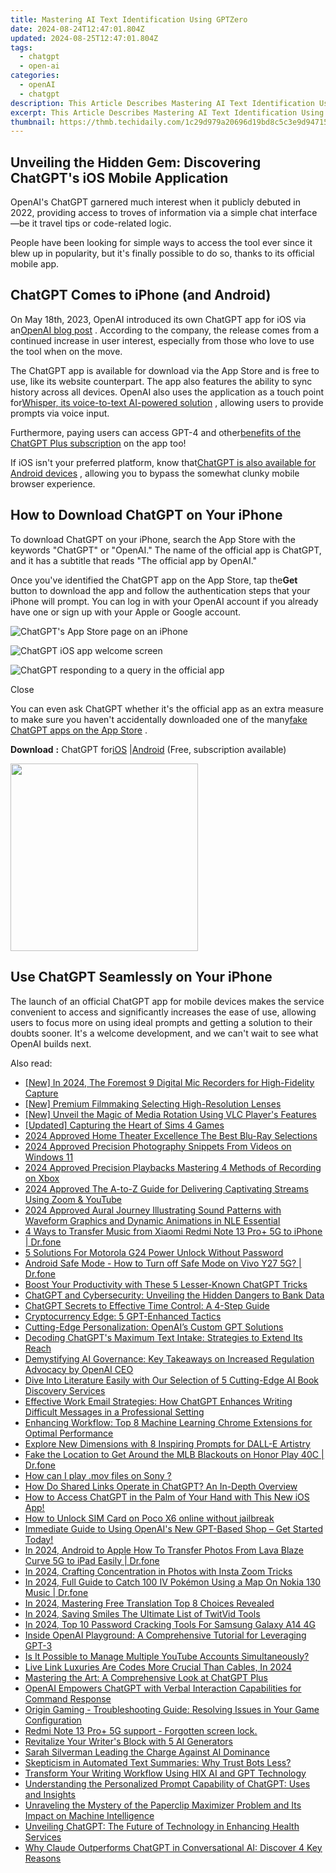 ```yaml
---
title: Mastering AI Text Identification Using GPTZero
date: 2024-08-24T12:47:01.804Z
updated: 2024-08-25T12:47:01.804Z
tags:
  - chatgpt
  - open-ai
categories:
  - openAI
  - chatgpt
description: This Article Describes Mastering AI Text Identification Using GPTZero
excerpt: This Article Describes Mastering AI Text Identification Using GPTZero
thumbnail: https://thmb.techidaily.com/1c29d979a20696d19bd8c5c3e9d947157133fd882c32bc816c08287c2bc4feb3.jpg
---
```


## Unveiling the Hidden Gem: Discovering ChatGPT's iOS Mobile Application

 OpenAI's ChatGPT garnered much interest when it publicly debuted in 2022, providing access to troves of information via a simple chat interface—be it travel tips or code-related logic.

 People have been looking for simple ways to access the tool ever since it blew up in popularity, but it's finally possible to do so, thanks to its official mobile app.

## ChatGPT Comes to iPhone (and Android)

 On May 18th, 2023, OpenAI introduced its own ChatGPT app for iOS via an[OpenAI blog post](https://openai.com/blog/introducing-the-chatgpt-app-for-ios) . According to the company, the release comes from a continued increase in user interest, especially from those who love to use the tool when on the move.

 The ChatGPT app is available for download via the App Store and is free to use, like its website counterpart. The app also features the ability to sync history across all devices. OpenAI also uses the application as a touch point for[Whisper, its voice-to-text AI-powered solution](https://www.makeuseof.com/dictate-documents-openai-whisper/) , allowing users to provide prompts via voice input.

 Furthermore, paying users can access GPT-4 and other[benefits of the ChatGPT Plus subscription](https://www.makeuseof.com/chatgpt-plus-subscription-worth-it/) on the app too!

 If iOS isn't your preferred platform, know that[ChatGPT is also available for Android devices](https://www.makeuseof.com/chatgpt-is-now-available-on-android/) , allowing you to bypass the somewhat clunky mobile browser experience.

## How to Download ChatGPT on Your iPhone

 To download ChatGPT on your iPhone, search the App Store with the keywords "ChatGPT" or "OpenAI." The name of the official app is ChatGPT, and it has a subtitle that reads "The official app by OpenAI."

 Once you've identified the ChatGPT app on the App Store, tap the**Get** button to download the app and follow the authentication steps that your iPhone will prompt. You can log in with your OpenAI account if you already have one or sign up with your Apple or Google account.

![ChatGPT's App Store page on an iPhone](https://static1.makeuseofimages.com/wordpress/wp-content/uploads/2023/08/chatgpt-s-app-store-page-on-an-iphone.jpg)

![ChatGPT iOS app welcome screen](https://static1.makeuseofimages.com/wordpress/wp-content/uploads/2023/08/chatgpt-ios-app-welcome-screen.jpg)

![ChatGPT responding to a query in the official app](https://static1.makeuseofimages.com/wordpress/wp-content/uploads/2023/08/chatgpt-responding-to-a-query-in-the-official-app.jpg)

Close

 You can even ask ChatGPT whether it's the official app as an extra measure to make sure you haven't accidentally downloaded one of the many[fake ChatGPT apps on the App Store](https://www.makeuseof.com/how-to-spot-fake-chatgpt-app-on-apple-app-store/) .

**Download** **:** ChatGPT for[iOS](http://apps.apple.com/app/openai-chatgpt/id6448311069) |[Android](https://www.anrdoezrs.net/links/7251228/type/dlg/sid/UUmuoUeUpU2025542/https://play.google.com/store/apps/details?id=com.openai.chatgpt&hl=en&gl=US) (Free, subscription available)

<!-- affiliate ads begin -->
<a href="https://natural-cycles.sjv.io/c/5597632/2072199/17885" target="_top" id="2072199"><img src="//a.impactradius-go.com/display-ad/17885-2072199" border="0" alt="" width="300" height="300"/></a><img height="0" width="0" src="https://imp.pxf.io/i/5597632/2072199/17885" style="position:absolute;visibility:hidden;" border="0" />
<!-- affiliate ads end -->
## Use ChatGPT Seamlessly on Your iPhone

 The launch of an official ChatGPT app for mobile devices makes the service convenient to access and significantly increases the ease of use, allowing users to focus more on using ideal prompts and getting a solution to their doubts sooner. It's a welcome development, and we can't wait to see what OpenAI builds next.


<ins class="adsbygoogle"
     style="display:block"
     data-ad-format="autorelaxed"
     data-ad-client="ca-pub-7571918770474297"
     data-ad-slot="1223367746"></ins>



<ins class="adsbygoogle"
     style="display:block"
     data-ad-client="ca-pub-7571918770474297"
     data-ad-slot="8358498916"
     data-ad-format="auto"
     data-full-width-responsive="true"></ins>

<span class="atpl-alsoreadstyle">Also read:</span>
<div><ul>
<li><a href="https://screen-video-capture.techidaily.com/new-in-2024-the-foremost-9-digital-mic-recorders-for-high-fidelity-capture/"><u>[New] In 2024, The Foremost 9 Digital Mic Recorders for High-Fidelity Capture</u></a></li>
<li><a href="https://extra-skills.techidaily.com/new-premium-filmmaking-selecting-high-resolution-lenses/"><u>[New] Premium Filmmaking  Selecting High-Resolution Lenses</u></a></li>
<li><a href="https://screen-mirroring-recording.techidaily.com/new-unveil-the-magic-of-media-rotation-using-vlc-players-features/"><u>[New] Unveil the Magic of Media Rotation Using VLC Player's Features</u></a></li>
<li><a href="https://desktop-recording.techidaily.com/updated-capturing-the-heart-of-sims-4-games/"><u>[Updated] Capturing the Heart of Sims 4 Games</u></a></li>
<li><a href="https://fox-info.techidaily.com/2024-approved-home-theater-excellence-the-best-blu-ray-selections/"><u>2024 Approved  Home Theater Excellence  The Best Blu-Ray Selections</u></a></li>
<li><a href="https://article-helps.techidaily.com/2024-approved-precision-photography-snippets-from-videos-on-windows-11/"><u>2024 Approved  Precision Photography Snippets From Videos on Windows 11</u></a></li>
<li><a href="https://on-screen-recording.techidaily.com/2024-approved-precision-playbacks-mastering-4-methods-of-recording-on-xbox/"><u>2024 Approved  Precision Playbacks  Mastering 4 Methods of Recording on Xbox</u></a></li>
<li><a href="https://fox-friendly.techidaily.com/2024-approved-the-a-to-z-guide-for-delivering-captivating-streams-using-zoom-and-youtube/"><u>2024 Approved  The A-to-Z Guide for Delivering Captivating Streams Using Zoom & YouTube</u></a></li>
<li><a href="https://audio-shaping.techidaily.com/2024-approved-aural-journey-illustrating-sound-patterns-with-waveform-graphics-and-dynamic-animations-in-nle-essential/"><u>2024 Approved Aural Journey Illustrating Sound Patterns with Waveform Graphics and Dynamic Animations in NLE Essential</u></a></li>
<li><a href="https://blog-min.techidaily.com/4-ways-to-transfer-music-from-xiaomi-redmi-note-13-proplus-5g-to-iphone-drfone-by-drfone-transfer-from-android-transfer-from-android/"><u>4 Ways to Transfer Music from Xiaomi Redmi Note 13 Pro+ 5G to iPhone | Dr.fone</u></a></li>
<li><a href="https://easy-unlock-android.techidaily.com/5-solutions-for-motorola-g24-power-unlock-without-password-by-drfone-android/"><u>5 Solutions For Motorola G24 Power Unlock Without Password</u></a></li>
<li><a href="https://howto.techidaily.com/android-safe-mode-how-to-turn-off-safe-mode-on-vivo-y27-5g-drfone-by-drfone-fix-android-problems-fix-android-problems/"><u>Android Safe Mode - How to Turn off Safe Mode on Vivo Y27 5G? | Dr.fone</u></a></li>
<li><a href="https://tech-haven.techidaily.com/boost-your-productivity-with-these-5-lesser-known-chatgpt-tricks/"><u>Boost Your Productivity with These 5 Lesser-Known ChatGPT Tricks</u></a></li>
<li><a href="https://tech-haven.techidaily.com/chatgpt-and-cybersecurity-unveiling-the-hidden-dangers-to-bank-data/"><u>ChatGPT and Cybersecurity: Unveiling the Hidden Dangers to Bank Data</u></a></li>
<li><a href="https://tech-haven.techidaily.com/chatgpt-secrets-to-effective-time-control-a-4-step-guide/"><u>ChatGPT Secrets to Effective Time Control: A 4-Step Guide</u></a></li>
<li><a href="https://tech-haven.techidaily.com/cryptocurrency-edge-5-gpt-enhanced-tactics/"><u>Cryptocurrency Edge: 5 GPT-Enhanced Tactics</u></a></li>
<li><a href="https://tech-haven.techidaily.com/cutting-edge-personalization-openais-custom-gpt-solutions/"><u>Cutting-Edge Personalization: OpenAI’s Custom GPT Solutions</u></a></li>
<li><a href="https://tech-haven.techidaily.com/decoding-chatgpts-maximum-text-intake-strategies-to-extend-its-reach/"><u>Decoding ChatGPT's Maximum Text Intake: Strategies to Extend Its Reach</u></a></li>
<li><a href="https://tech-haven.techidaily.com/demystifying-ai-governance-key-takeaways-on-increased-regulation-advocacy-by-openai-ceo/"><u>Demystifying AI Governance: Key Takeaways on Increased Regulation Advocacy by OpenAI CEO</u></a></li>
<li><a href="https://tech-haven.techidaily.com/dive-into-literature-easily-with-our-selection-of-5-cutting-edge-ai-book-discovery-services/"><u>Dive Into Literature Easily with Our Selection of 5 Cutting-Edge AI Book Discovery Services</u></a></li>
<li><a href="https://tech-haven.techidaily.com/effective-work-email-strategies-how-chatgpt-enhances-writing-difficult-messages-in-a-professional-setting/"><u>Effective Work Email Strategies: How ChatGPT Enhances Writing Difficult Messages in a Professional Setting</u></a></li>
<li><a href="https://tech-haven.techidaily.com/enhancing-workflow-top-8-machine-learning-chrome-extensions-for-optimal-performance/"><u>Enhancing Workflow: Top 8 Machine Learning Chrome Extensions for Optimal Performance</u></a></li>
<li><a href="https://tech-haven.techidaily.com/explore-new-dimensions-with-8-inspiring-prompts-for-dall-e-artistry/"><u>Explore New Dimensions with 8 Inspiring Prompts for DALL-E Artistry</u></a></li>
<li><a href="https://fake-location.techidaily.com/fake-the-location-to-get-around-the-mlb-blackouts-on-honor-play-40c-drfone-by-drfone-virtual-android/"><u>Fake the Location to Get Around the MLB Blackouts on Honor Play 40C | Dr.fone</u></a></li>
<li><a href="https://phone-solutions.techidaily.com/how-can-i-play-mov-files-on-sony-by-aiseesoft-video-converter-play-mov-on-android/"><u>How can I play .mov files on Sony  ?</u></a></li>
<li><a href="https://tech-haven.techidaily.com/how-do-shared-links-operate-in-chatgpt-an-in-depth-overview/"><u>How Do Shared Links Operate in ChatGPT? An In-Depth Overview</u></a></li>
<li><a href="https://tech-haven.techidaily.com/how-to-access-chatgpt-in-the-palm-of-your-hand-with-this-new-ios-app/"><u>How to Access ChatGPT in the Palm of Your Hand with This New iOS App!</u></a></li>
<li><a href="https://sim-unlock.techidaily.com/how-to-unlock-sim-card-on-poco-x6-online-without-jailbreak-by-drfone-android/"><u>How to Unlock SIM Card on Poco X6 online without jailbreak</u></a></li>
<li><a href="https://tech-haven.techidaily.com/immediate-guide-to-using-openais-new-gpt-based-shop-get-started-today/"><u>Immediate Guide to Using OpenAI's New GPT-Based Shop – Get Started Today!</u></a></li>
<li><a href="https://android-transfer.techidaily.com/in-2024-android-to-apple-how-to-transfer-photos-from-lava-blaze-curve-5g-to-ipad-easily-drfone-by-drfone-transfer-from-android-transfer-from-android/"><u>In 2024, Android to Apple How To Transfer Photos From Lava Blaze Curve 5G to iPad Easily | Dr.fone</u></a></li>
<li><a href="https://instagram-video-files.techidaily.com/in-2024-crafting-concentration-in-photos-with-insta-zoom-tricks/"><u>In 2024, Crafting Concentration in Photos with Insta Zoom Tricks</u></a></li>
<li><a href="https://android-pokemon-go.techidaily.com/in-2024-full-guide-to-catch-100-iv-pokemon-using-a-map-on-nokia-130-music-drfone-by-drfone-virtual-android/"><u>In 2024, Full Guide to Catch 100 IV Pokémon Using a Map On Nokia 130 Music | Dr.fone</u></a></li>
<li><a href="https://extra-guidance.techidaily.com/in-2024-mastering-free-translation-top-8-choices-revealed/"><u>In 2024, Mastering Free Translation  Top 8 Choices Revealed</u></a></li>
<li><a href="https://twitter-videos.techidaily.com/in-2024-saving-smiles-the-ultimate-list-of-twitvid-tools/"><u>In 2024, Saving Smiles  The Ultimate List of TwitVid Tools</u></a></li>
<li><a href="https://android-unlock.techidaily.com/in-2024-top-10-password-cracking-tools-for-samsung-galaxy-a14-4g-by-drfone-android/"><u>In 2024, Top 10 Password Cracking Tools For Samsung Galaxy A14 4G</u></a></li>
<li><a href="https://tech-haven.techidaily.com/inside-openai-playground-a-comprehensive-tutorial-for-leveraging-gpt-3/"><u>Inside OpenAI Playground: A Comprehensive Tutorial for Leveraging GPT-3</u></a></li>
<li><a href="https://technical-tips.techidaily.com/is-it-possible-to-manage-multiple-youtube-accounts-simultaneously/"><u>Is It Possible to Manage Multiple YouTube Accounts Simultaneously?</u></a></li>
<li><a href="https://extra-skills.techidaily.com/live-link-luxuries-are-codes-more-crucial-than-cables-in-2024/"><u>Live Link Luxuries  Are Codes More Crucial Than Cables, In 2024</u></a></li>
<li><a href="https://tech-haven.techidaily.com/mastering-the-art-a-comprehensive-look-at-chatgpt-plus/"><u>Mastering the Art: A Comprehensive Look at ChatGPT Plus</u></a></li>
<li><a href="https://tech-haven.techidaily.com/openai-empowers-chatgpt-with-verbal-interaction-capabilities-for-command-response/"><u>OpenAI Empowers ChatGPT with Verbal Interaction Capabilities for Command Response</u></a></li>
<li><a href="https://common-error.techidaily.com/origin-gaming-troubleshooting-guide-resolving-issues-in-your-game-configuration/"><u>Origin Gaming - Troubleshooting Guide: Resolving Issues in Your Game Configuration</u></a></li>
<li><a href="https://review-topics.techidaily.com/redmi-note-13-proplus-5g-support-forgotten-screen-lock-by-drfone-android-unlock-android-unlock/"><u>Redmi Note 13 Pro+ 5G support - Forgotten screen lock.</u></a></li>
<li><a href="https://tech-haven.techidaily.com/revitalize-your-writers-block-with-5-ai-generators/"><u>Revitalize Your Writer's Block with 5 AI Generators</u></a></li>
<li><a href="https://tech-haven.techidaily.com/sarah-silverman-leading-the-charge-against-ai-dominance/"><u>Sarah Silverman Leading the Charge Against AI Dominance</u></a></li>
<li><a href="https://tech-haven.techidaily.com/skepticism-in-automated-text-summaries-why-trust-bots-less/"><u>Skepticism in Automated Text Summaries: Why Trust Bots Less?</u></a></li>
<li><a href="https://tech-haven.techidaily.com/transform-your-writing-workflow-using-hix-ai-and-gpt-technology/"><u>Transform Your Writing Workflow Using HIX AI and GPT Technology</u></a></li>
<li><a href="https://tech-haven.techidaily.com/understanding-the-personalized-prompt-capability-of-chatgpt-uses-and-insights/"><u>Understanding the Personalized Prompt Capability of ChatGPT: Uses and Insights</u></a></li>
<li><a href="https://tech-haven.techidaily.com/unraveling-the-mystery-of-the-paperclip-maximizer-problem-and-its-impact-on-machine-intelligence/"><u>Unraveling the Mystery of the Paperclip Maximizer Problem and Its Impact on Machine Intelligence</u></a></li>
<li><a href="https://tech-haven.techidaily.com/unveiling-chatgpt-the-future-of-technology-in-enhancing-health-services/"><u>Unveiling ChatGPT: The Future of Technology in Enhancing Health Services</u></a></li>
<li><a href="https://tech-haven.techidaily.com/why-claude-outperforms-chatgpt-in-conversational-ai-discover-4-key-reasons/"><u>Why Claude Outperforms ChatGPT in Conversational AI: Discover 4 Key Reasons</u></a></li>
</ul></div>
